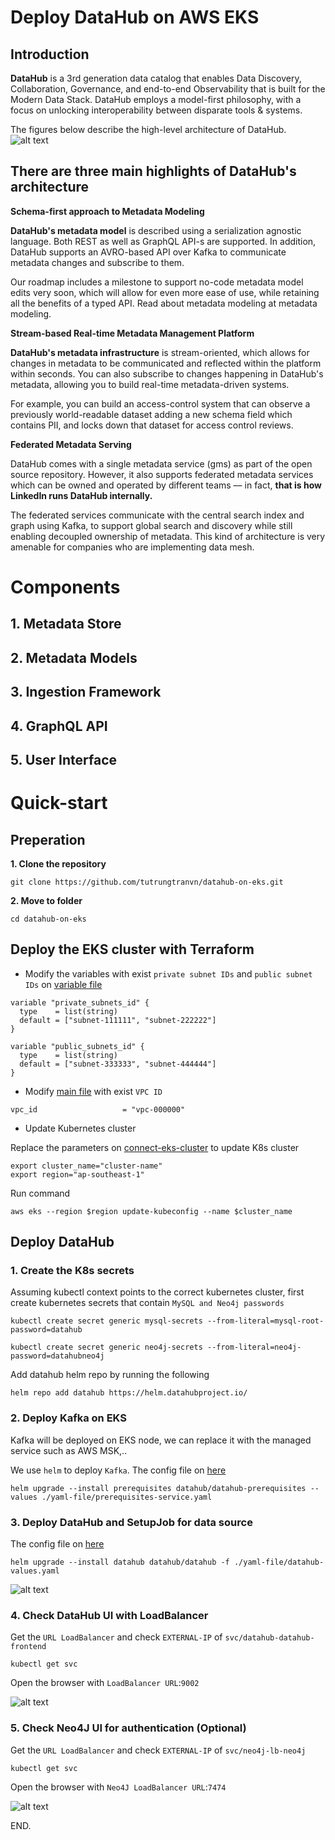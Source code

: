 # Deploy DataHub on AWS EKS

## Introduction
**DataHub** is a 3rd generation data catalog that enables Data Discovery, Collaboration, Governance, and end-to-end Observability that is built for the Modern Data Stack. DataHub employs a model-first philosophy, with a focus on unlocking interoperability between disparate tools & systems.

The figures below describe the high-level architecture of DataHub.
![alt text](./images/Architecture.png)

## There are three main highlights of DataHub's architecture

**Schema-first approach to Metadata Modeling**

**DataHub's metadata model** is described using a serialization agnostic language. Both REST as well as GraphQL API-s are supported. In addition, DataHub supports an AVRO-based API over Kafka to communicate metadata changes and subscribe to them. 

Our roadmap includes a milestone to support no-code metadata model edits very soon, which will allow for even more ease of use, while retaining all the benefits of a typed API. Read about metadata modeling at metadata modeling.

**Stream-based Real-time Metadata Management Platform**

**DataHub's metadata infrastructure** is stream-oriented, which allows for changes in metadata to be communicated and reflected within the platform within seconds. You can also subscribe to changes happening in DataHub's metadata, allowing you to build real-time metadata-driven systems. 

For example, you can build an access-control system that can observe a previously world-readable dataset adding a new schema field which contains PII, and locks down that dataset for access control reviews.

**Federated Metadata Serving**

DataHub comes with a single metadata service (gms) as part of the open source repository. However, it also supports federated metadata services which can be owned and operated by different teams –– in fact, **that is how LinkedIn runs DataHub internally.**

The federated services communicate with the central search index and graph using Kafka, to support global search and discovery while still enabling decoupled ownership of metadata. This kind of architecture is very amenable for companies who are implementing data mesh.

# Components
## 1. Metadata Store
## 2. Metadata Models
## 3. Ingestion Framework
## 4. GraphQL API
## 5. User Interface



# Quick-start

## Preperation
**1. Clone the repository**
```
git clone https://github.com/tutrungtranvn/datahub-on-eks.git
```
**2. Move to folder**
```
cd datahub-on-eks
```

## Deploy the EKS cluster with Terraform
* Modify the variables with exist `private subnet IDs` and `public subnet IDs` on [variable file](./variables.tf)

```
variable "private_subnets_id" {
  type    = list(string)
  default = ["subnet-111111", "subnet-222222"]
}

variable "public_subnets_id" {
  type    = list(string)
  default = ["subnet-333333", "subnet-444444"]
}
```
* Modify [main file](./main.tf) with exist `VPC ID`
```
vpc_id                   = "vpc-000000"
```

* Update Kubernetes cluster

Replace the parameters on [connect-eks-cluster](./connect-eks-cluster.sh) to update K8s cluster
```
export cluster_name="cluster-name"
export region="ap-southeast-1"
```
Run command
```
aws eks --region $region update-kubeconfig --name $cluster_name
```
## Deploy DataHub 
### 1. Create the K8s secrets
Assuming kubectl context points to the correct kubernetes cluster, first create kubernetes secrets that contain `MySQL and Neo4j passwords`
```
kubectl create secret generic mysql-secrets --from-literal=mysql-root-password=datahub

kubectl create secret generic neo4j-secrets --from-literal=neo4j-password=datahubneo4j
```

Add datahub helm repo by running the following
```
helm repo add datahub https://helm.datahubproject.io/
```
### 2. Deploy Kafka on EKS 
Kafka will be deployed on EKS node, we can replace it with the managed service such as AWS MSK,..

We use `helm` to deploy `Kafka`. The config file on [here](./yaml-file/kafka-service.yaml)
```
helm upgrade --install prerequisites datahub/datahub-prerequisites --values ./yaml-file/prerequisites-service.yaml
```

### 3. Deploy DataHub and SetupJob for data source
The config file on [here](./yaml-file/datahub-values.yaml)

```
helm upgrade --install datahub datahub/datahub -f ./yaml-file/datahub-values.yaml
```

![alt text](./images/listPod.png)
### 4. Check DataHub UI with LoadBalancer
Get the `URL LoadBalancer` and check `EXTERNAL-IP` of `svc/datahub-datahub-frontend`
```
kubectl get svc
```
Open the browser with `LoadBalancer URL`:`9002`

![alt text](./images/UIDataHub.png)
### 5. Check Neo4J UI for authentication (Optional)
Get the `URL LoadBalancer` and check `EXTERNAL-IP` of `svc/neo4j-lb-neo4j`
```
kubectl get svc
```
Open the browser with `Neo4J LoadBalancer URL`:`7474`

![alt text](./images/Neo4J_UI.png)

END.